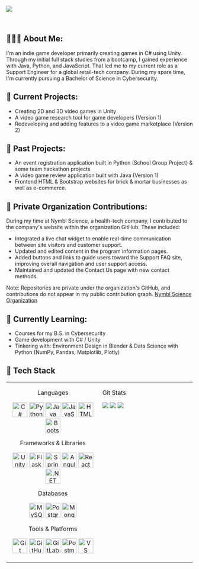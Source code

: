 
<p align=”center”>
<img src=https://github.com/sarahsotomayor/sarahsotomayor/assets/116047642/ec66ab4a-26d3-408a-815e-64ff284fcbe5>

</p>

<br>

## 👩🏻‍💻 About Me:

I'm an indie game developer primarily creating games in C# using Unity. Through my initial full stack studies from a bootcamp, I gained experience with Java, Python, and JavaScript. That led me to my current role as a Support Engineer for a global retail-tech company. During my spare time, I'm currently pursuing a Bachelor of Science in Cybersecurity. 

## 🔭 Current Projects: 

* Creating 2D and 3D video games in Unity
* A video game research tool for game developers (Version 1)
* Redeveloping and adding features to a video game marketplace (Version 2)

## 🎉 Past Projects:
* An event registration application built in Python (School Group Project) & some team hackathon projects
* A video game review application built with Java (Version 1)
* Frontend HTML & Bootstrap websites for brick & mortar businesses as well as e-commerce.

## 🔐 Private Organization Contributions:

During my time at Nymbl Science, a health-tech company, I contributed to the company's website within the organization GitHub. These included:

* Integrated a live chat widget to enable real-time communication between site visitors and customer support.
* Updated and edited content in the program information pages.
* Added buttons and links to guide users toward the Support FAQ site, improving overall navigation and user support access.
* Maintained and updated the Contact Us page with new contact methods.

Note: Repositories are private under the organization's GitHub, and contributions do not appear in my public contribution graph.
[Nymbl Science Organization](https://github.com/NymblScience)

## 🌱 Currently Learning: 

* Courses for my B.S. in Cybersecurity
* Game development with C# / Unity
* Tinkering with: Environment Design in Blender & Data Science with Python (NumPy, Pandas, Matplotlib, Plotly)

## 🧰 Tech Stack
<table>
  <tr>
    <td width="50%" valign="top">
      
  <div align="center">
    <p>Languages</p>
          <p>
            <img src="https://cdn.jsdelivr.net/gh/devicons/devicon/icons/csharp/csharp-original.svg" alt="C#" width="40"/>
            <img src="https://cdn.jsdelivr.net/gh/devicons/devicon/icons/python/python-original.svg" alt="Python" width="40"/>
            <img src="https://cdn.jsdelivr.net/gh/devicons/devicon/icons/java/java-original.svg" alt="Java" width="40"/>
            <img src="https://cdn.jsdelivr.net/gh/devicons/devicon/icons/javascript/javascript-original.svg" alt="JavaScript" width="40"/>
            <img src="https://cdn.jsdelivr.net/gh/devicons/devicon/icons/html5/html5-original.svg" alt="HTML" width="40"/>
            <img src="https://cdn.jsdelivr.net/gh/devicons/devicon/icons/bootstrap/bootstrap-original.svg" alt="Bootstrap" width="40"/>
          </p>
    <p>Frameworks & Libraries</p>
          <p>
            <img src="https://cdn.jsdelivr.net/gh/devicons/devicon/icons/unity/unity-original.svg" alt="Unity" width="40"/>
            <img src="https://cdn.jsdelivr.net/gh/devicons/devicon@latest/icons/flask/flask-original.svg" alt="Flask" width="40"/>
            <img src="https://cdn.jsdelivr.net/gh/devicons/devicon/icons/spring/spring-original.svg" alt="Spring" width="40"/>
            <img src="https://cdn.jsdelivr.net/gh/devicons/devicon/icons/angularjs/angularjs-original.svg" alt="Angular" width="40"/>
            <img src="https://cdn.jsdelivr.net/gh/devicons/devicon/icons/react/react-original.svg" alt="React" width="40"/>
            <img src="https://cdn.jsdelivr.net/gh/devicons/devicon/icons/dot-net/dot-net-original.svg" alt=".NET" width="40"/>
          </p>
    <p>Databases</p>
          <p>
            <img src="https://cdn.jsdelivr.net/gh/devicons/devicon/icons/mysql/mysql-original.svg" alt="MySQL" width="40"/>
            <img src="https://cdn.jsdelivr.net/gh/devicons/devicon/icons/postgresql/postgresql-original.svg" alt="PostgreSQL" width="40"/>
            <img src="https://cdn.jsdelivr.net/gh/devicons/devicon/icons/mongodb/mongodb-original.svg" alt="MongoDB" width="40"/>
          </p>
    <p>Tools & Platforms</p>
          <p>
            <img src="https://cdn.jsdelivr.net/gh/devicons/devicon/icons/git/git-original.svg" alt="Git" width="40"/>
            <img src="https://cdn.jsdelivr.net/gh/devicons/devicon/icons/github/github-original.svg" alt="GitHub" width="40"/>
            <img src="https://cdn.jsdelivr.net/gh/devicons/devicon/icons/gitlab/gitlab-original.svg" alt="GitLab" width="40"/>
            <img src="https://cdn.simpleicons.org/postman/FF6C37" alt="Postman" width="40"/>
            <img src="https://cdn.jsdelivr.net/gh/devicons/devicon/icons/vscode/vscode-original.svg" alt="VS Code" width="40"/>
          </p>
  </div>
  
  </td>
    <td width="50%" valign="top">

  <p>Git Stats</p>
        <img src="https://github-readme-stats.vercel.app/api?username=etherealsaguaro&theme=vue-dark&show_icons=true&hide_border=true&count_private=true"/>
        <img src="https://github-readme-streak-stats.herokuapp.com/?user=etherealsaguaro&theme=vue-dark&hide_border=true"/>
        <img src="https://github-readme-stats.vercel.app/api/top-langs/?username=etherealsaguaro&theme=vue-dark&show_icons=true&hide_border=true&layout=compact"/>
    </td>
  </tr>
</table>
